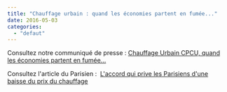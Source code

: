 ```yaml
---
title: "Chauffage urbain : quand les économies partent en fumée..."
date: 2016-05-03
categories: 
  - "defaut"
---
```


Consultez notre communiqué de presse : [Chauffage Urbain CPCU, quand les économies partent en fumée...](http://www3.slc.asso.fr/wp-content/uploads/2016/05/CP-CPCU-VF.pdf)

Consultez l'article du Parisien :  [L'accord qui prive les Parisiens d'une baisse du prix du chauffage](http://www.leparisien.fr/economie/l-accord-qui-prive-les-parisiens-d-une-baisse-du-prix-du-gaz-03-05-2016-5763495.php)
